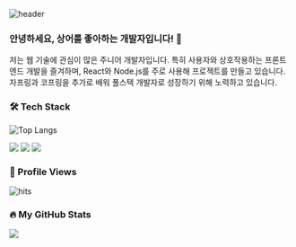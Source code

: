 ![header](https://capsule-render.vercel.app/api?type=waving&height=320&color=86bbff&text=Shark%20is%20CUTE!!!&reversal=false&textBg=false&fontAlign=50&fontColor=1a327f&desc=Welcome%20to%20SharkSSS's%20Github&descAlignY=57&fontAlignY=40)

### 안녕하세요, 상어를 좋아하는 개발자입니다! 🦈

저는 웹 기술에 관심이 많은 주니어 개발자입니다. 특히 사용자와 상호작용하는 프론트엔드 개발을 즐겨하며, React와 Node.js를 주로 사용해 프로젝트를 만들고 있습니다. 자프링과 코프링을 추가로 배워 풀스택 개발자로 성장하기 위해 노력하고 있습니다.



### 🛠️ Tech Stack

![Top Langs](https://github-readme-stats.vercel.app/api/top-langs/?username=sharkSSS-dev&layout=compact)

<img src="https://img.shields.io/badge/JavaScript-F7DF1E?style=for-the-badge&logo=javascript&logoColor=black"> <img src="https://img.shields.io/badge/React-61DAFB?style=for-the-badge&logo=react&logoColor=black"> <img src="https://img.shields.io/badge/Node.js-339933?style=for-the-badge&logo=node.js&logoColor=white">



### 👾 Profile Views

![hits](https://countapi.xyz/badge/sharkSSS-dev/visits)



### 🔥 My GitHub Stats

<a href="https://github.com/anuraghazra/github-readme-stats">
  <img align="center" src="https://github-readme-stats.vercel.app/api/top-langs/?username=sharkSSS-dev&theme=gruvbox" />
</a>
